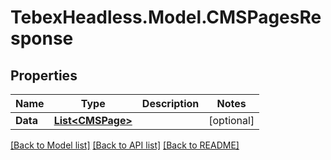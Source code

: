 # TebexHeadless.Model.CMSPagesResponse

## Properties

Name | Type | Description | Notes
------------ | ------------- | ------------- | -------------
**Data** | [**List&lt;CMSPage&gt;**](CMSPage.md) |  | [optional] 

[[Back to Model list]](../README.md#documentation-for-models) [[Back to API list]](../README.md#documentation-for-api-endpoints) [[Back to README]](../README.md)

